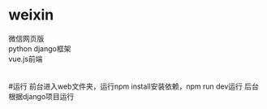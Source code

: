 # weixin
微信网页版<br>
python django框架<br>
vue.js前端<br><br><br>
#运行
前台进入web文件夹，运行npm install安装依赖，npm run dev运行
后台根据django项目运行

